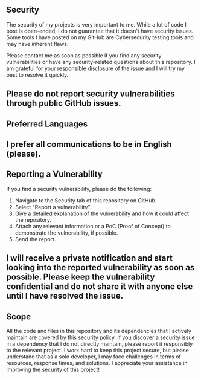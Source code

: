 ## Security

The security of my projects is very important to me.  While a lot of code I post is open-ended, I do not guarantee that it doesn't have security issues. Some tools I have posted on my GitHub are Cybersecurity testing tools and may have inherent flaws.

Please contact me as soon as possible if you find any security vulnerabilities or have any security-related questions about this repository. I am grateful for your responsible disclosure of the issue and I will try my best to resolve it quickly.

**Please do not report security vulnerabilities through public GitHub issues.**
---
## Preferred Languages

I prefer all communications to be in English (please).
---
## Reporting a Vulnerability

If you find a security vulnerability, please do the following:

1. Navigate to the Security tab of this repository on GitHub.
2. Select "Report a vulnerability”.
3. Give a detailed explanation of the vulnerability and how it could affect the repository.
4. Attach any relevant information or a PoC (Proof of Concept) to demonstrate the vulnerability, if possible.
5. Send the report.

I will receive a private notification and start looking into the reported vulnerability as soon as possible. Please keep the vulnerability confidential and do not share it with anyone else until I have resolved the issue.
---
## Scope

All the code and files in this repository and its dependencies that I actively maintain are covered by this security policy. If you discover a security issue in a dependency that I do not directly maintain, please report it responsibly to the relevant project. I work hard to keep this project secure, but please understand that as a solo developer, I may face challenges in terms of resources, response times, and solutions. I appreciate your assistance in improving the security of this project!
